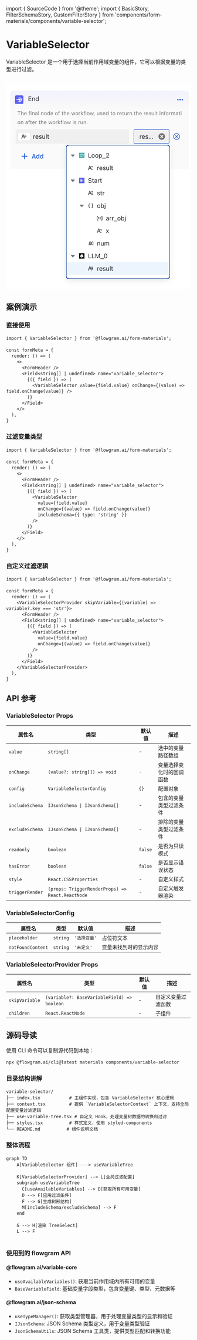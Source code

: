 import { SourceCode } from '@theme';
import { BasicStory, FilterSchemaStory, CustomFilterStory } from 'components/form-materials/components/variable-selector';

# VariableSelector

VariableSelector 是一个用于选择当前作用域变量的组件，它可以根据变量的类型进行过滤。

<br />

<div>
  <img loading="lazy" src="/materials/variable-selector.png" alt="VariableSelector 组件" style={{ width: '50%' }} />
</div>

## 案例演示

### 直接使用

<BasicStory />

```tsx pure title="form-meta.tsx"
import { VariableSelector } from '@flowgram.ai/form-materials';

const formMeta = {
  render: () => (
    <>
      <FormHeader />
      <Field<string[] | undefined> name="variable_selector">
        {({ field }) => (
          <VariableSelector value={field.value} onChange={(value) => field.onChange(value)} />
        )}
      </Field>
    </>
  ),
}
```

### 过滤变量类型

<FilterSchemaStory />

```tsx pure title="form-meta.tsx"
import { VariableSelector } from '@flowgram.ai/form-materials';

const formMeta = {
  render: () => (
    <>
      <FormHeader />
      <Field<string[] | undefined> name="variable_selector">
        {({ field }) => (
          <VariableSelector
            value={field.value}
            onChange={(value) => field.onChange(value)}
            includeSchema={{ type: 'string' }}
          />
        )}
      </Field>
    </>
  ),
}
```

### 自定义过滤逻辑

<CustomFilterStory />

```tsx pure title="form-meta.tsx"
import { VariableSelector } from '@flowgram.ai/form-materials';

const formMeta = {
  render: () => (
    <VariableSelectorProvider skipVariable={(variable) => variable?.key === 'str'}>
      <FormHeader />
      <Field<string[] | undefined> name="variable_selector">
        {({ field }) => (
          <VariableSelector
            value={field.value}
            onChange={(value) => field.onChange(value)}
          />
        )}
      </Field>
    </VariableSelectorProvider>
  ),
}
```

## API 参考

### VariableSelector Props

| 属性名 | 类型 | 默认值 | 描述 |
|--------|------|--------|------|
| `value` | `string[]` | - | 选中的变量路径数组 |
| `onChange` | `(value?: string[]) => void` | - | 变量选择变化时的回调函数 |
| `config` | `VariableSelectorConfig` | `{}` | 配置对象 |
| `includeSchema` | `IJsonSchema \| IJsonSchema[]` | - | 包含的变量类型过滤条件 |
| `excludeSchema` | `IJsonSchema \| IJsonSchema[]` | - | 排除的变量类型过滤条件 |
| `readonly` | `boolean` | `false` | 是否为只读模式 |
| `hasError` | `boolean` | `false` | 是否显示错误状态 |
| `style` | `React.CSSProperties` | - | 自定义样式 |
| `triggerRender` | `(props: TriggerRenderProps) => React.ReactNode` | - | 自定义触发器渲染 |

### VariableSelectorConfig

| 属性名 | 类型 | 默认值 | 描述 |
|--------|------|--------|------|
| `placeholder` | `string` | `'选择变量'` | 占位符文本 |
| `notFoundContent` | `string` | `'未定义'` | 变量未找到时的显示内容 |

### VariableSelectorProvider Props

| 属性名 | 类型 | 默认值 | 描述 |
|--------|------|--------|------|
| `skipVariable` | `(variable?: BaseVariableField) => boolean` | - | 自定义变量过滤函数 |
| `children` | `React.ReactNode` | - | 子组件 |

## 源码导读

<SourceCode href="https://github.com/bytedance/flowgram.ai/tree/main/packages/materials/form-materials/src/components/variable-selector" />

使用 CLI 命令可以复制源代码到本地：

```bash
npx @flowgram.ai/cli@latest materials components/variable-selector
```

### 目录结构讲解

```
variable-selector/
├── index.tsx           # 主组件实现，包含 VariableSelector 核心逻辑
├── context.tsx         # 提供 `VariableSelectorContext` 上下文，支持全局配置变量过滤逻辑
├── use-variable-tree.tsx # 自定义 Hook，处理变量树数据的转换和过滤
├── styles.tsx          # 样式定义，使用 styled-components
└── README.md          # 组件说明文档
```

### 整体流程

```mermaid
graph TD
    A[VariableSelector 组件] ---> useVariableTree

    K[VariableSelectorProvider] --> L[全局过滤配置]
    subgraph useVariableTree
      C[useAvailableVariables] --> D[获取所有可用变量]
      D --> F[应用过滤条件]
      F --> G[生成树形结构]
      M[includeSchema/excludeSchema] --> F
    end

    G --> H[渲染 TreeSelect]
    L --> F


```

### 使用到的 flowgram API

#### @flowgram.ai/variable-core

* `useAvailableVariables()`: 获取当前作用域内所有可用的变量
* `BaseVariableField`: 基础变量字段类型，包含变量键、类型、元数据等

#### @flowgram.ai/json-schema

* `useTypeManager()`: 获取类型管理器，用于处理变量类型的显示和验证
* `IJsonSchema`: JSON Schema 类型定义，用于变量类型验证
* `JsonSchemaUtils`: JSON Schema 工具类，提供类型匹配和转换功能

